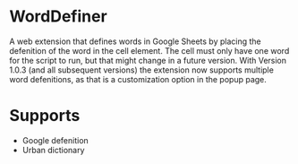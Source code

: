 # WordDefiner
A web extension that defines words in Google Sheets by placing the defenition of the word in the cell element. The cell must only have one word for the script to run, but that might change in a future version. With Version 1.0.3 (and all subsequent versions) the extension now supports multiple word defenitions, as that is a customization option in the popup page. 

# Supports
- Google defenition
- Urban dictionary
